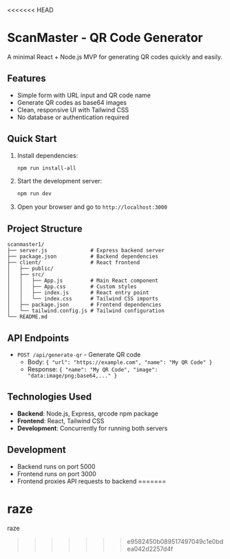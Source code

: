 <<<<<<< HEAD
# ScanMaster - QR Code Generator

A minimal React + Node.js MVP for generating QR codes quickly and easily.

## Features

- Simple form with URL input and QR code name
- Generate QR codes as base64 images
- Clean, responsive UI with Tailwind CSS
- No database or authentication required

## Quick Start

1. Install dependencies:
   ```bash
   npm run install-all
   ```

2. Start the development server:
   ```bash
   npm run dev
   ```

3. Open your browser and go to `http://localhost:3000`

## Project Structure

```
scanmaster1/
├── server.js              # Express backend server
├── package.json           # Backend dependencies
├── client/                # React frontend
│   ├── public/
│   ├── src/
│   │   ├── App.js         # Main React component
│   │   ├── App.css        # Custom styles
│   │   ├── index.js       # React entry point
│   │   └── index.css      # Tailwind CSS imports
│   ├── package.json       # Frontend dependencies
│   └── tailwind.config.js # Tailwind configuration
└── README.md
```

## API Endpoints

- `POST /api/generate-qr` - Generate QR code
  - Body: `{ "url": "https://example.com", "name": "My QR Code" }`
  - Response: `{ "name": "My QR Code", "image": "data:image/png;base64,..." }`

## Technologies Used

- **Backend**: Node.js, Express, qrcode npm package
- **Frontend**: React, Tailwind CSS
- **Development**: Concurrently for running both servers

## Development

- Backend runs on port 5000
- Frontend runs on port 3000
- Frontend proxies API requests to backend
=======
# raze
raze
>>>>>>> e9582450b089517497049c1e0bdea042d2257d4f
